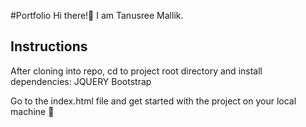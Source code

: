 #Portfolio
Hi there!👋
I am Tanusree Mallik. 


## Instructions
After cloning into repo, cd to project root directory and install dependencies:
JQUERY
Bootstrap

Go to the index.html file and get started with the project on your local machine 🚀



